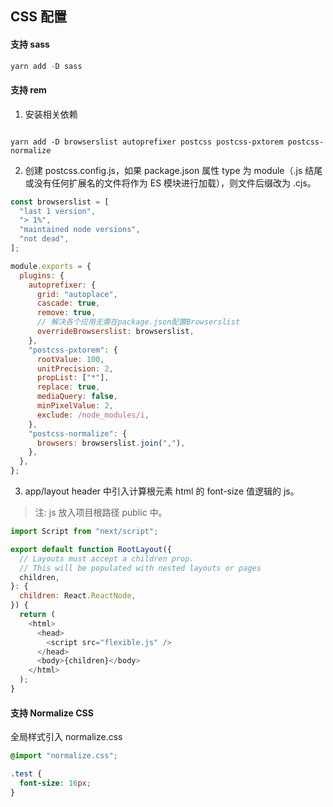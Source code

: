 ## CSS 配置

#### 支持 sass

```js
yarn add -D sass
```

#### 支持 rem

1. 安装相关依赖

```node

yarn add -D browserslist autoprefixer postcss postcss-pxtorem postcss-normalize

```

2. 创建 postcss.config.js，如果 package.json 属性 type 为 module（.js 结尾或没有任何扩展名的文件将作为 ES 模块进行加载），则文件后缀改为 .cjs。

```js
const browserslist = [
  "last 1 version",
  "> 1%",
  "maintained node versions",
  "not dead",
];

module.exports = {
  plugins: {
    autoprefixer: {
      grid: "autoplace",
      cascade: true,
      remove: true,
      // 解决各个应用无需在package.json配置Browserslist
      overrideBrowserslist: browserslist,
    },
    "postcss-pxtorem": {
      rootValue: 100,
      unitPrecision: 2,
      propList: ["*"],
      replace: true,
      mediaQuery: false,
      minPixelValue: 2,
      exclude: /node_modules/i,
    },
    "postcss-normalize": {
      browsers: browserslist.join(","),
    },
  },
};
```

3. app/layout header 中引入计算根元素 html 的 font-size 值逻辑的 js。

> 注: js 放入项目根路径 public 中。

```js
import Script from "next/script";

export default function RootLayout({
  // Layouts must accept a children prop.
  // This will be populated with nested layouts or pages
  children,
}: {
  children: React.ReactNode,
}) {
  return (
    <html>
      <head>
        <script src="flexible.js" />
      </head>
      <body>{children}</body>
    </html>
  );
}
```

#### 支持 Normalize CSS

全局样式引入 normalize.css

```scss
@import "normalize.css";

.test {
  font-size: 16px;
}
```
